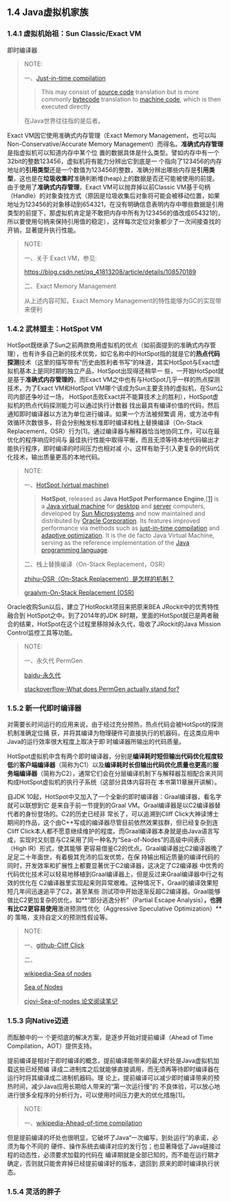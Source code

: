 

## 1.4 Java虚拟机家族



### 1.4.1 虚拟机始祖：Sun Classic/Exact VM

即时编译器

> NOTE:
>
> 一、[Just-in-time compilation](https://en.wikipedia.org/wiki/Just-in-time_compilation) 
>
> > This may consist of [source code](https://en.wikipedia.org/wiki/Source_code) translation but is more commonly [bytecode](https://en.wikipedia.org/wiki/Bytecode) translation to [machine code](https://en.wikipedia.org/wiki/Machine_code), which is then executed directly
>
> 在Java世界往往指的是后者。



Exact VM因它使用准确式内存管理（Exact Memory Management，也可以叫Non-Conservative/Accurate Memory Management）而得名。**准确式内存管理**是指虚拟机可以知道内存中某个位 置的数据具体是什么类型。譬如内存中有一个32bit的整数123456，虚拟机将有能力分辨出它到底是一 个指向了123456的内存地址的**引用类型**还是一个数值为123456的整数，准确分辨出哪些内存是**引用类型**，这也是在**垃圾收集时**准确判断堆(heap)上的数据是否还可能被使用的前提。由于使用了**准确式内存管理**，Exact VM可以抛弃掉以前Classic VM基于句柄（Handle）的对象查找方式（原因是垃圾收集后对象将可能会被移动位置，如果地址为123456的对象移动到654321，在没有明确信息表明内存中哪些数据是引用类型的前提下，那虚拟机肯定是不敢把内存中所有为123456的值改成654321的，所以要使用句柄来保持引用值的稳定），这样每次定位对象都少了一次间接查找的开销，显著提升执行性能。

> NOTE:
>
> 一、关于 Exact VM，参见:
>
> https://blog.csdn.net/qq_41813208/article/details/108570189
>
> 二、Exact Memory Management
>
> 从上述内容可知，Exact Memory Management的特性能够为GC的实现带来便利

### 1.4.2 武林盟主：HotSpot VM

HotSpot既继承了Sun之前两款商用虚拟机的优点（如前面提到的准确式内存管理），也有许多自己新的技术优势，如它名称中的HotSpot指的就是它的**热点代码探测**技术（这里的描写带有“历史由胜利者书写”的味道，其实HotSpot与Exact虚拟机基本上是同时期的独立产品，HotSpot出现得还稍早一 些，一开始HotSpot就是基于**准确式内存管理的**，而Exact VM之中也有与HotSpot几乎一样的热点探测 技术，为了Exact VM和HotSpot VM哪个该成为Sun主要支持的虚拟机，在Sun公司内部还争吵过一场， HotSpot击败Exact并不能算技术上的胜利），HotSpot虚拟机的热点代码探测能力可以通过执行计数器 找出最具有编译价值的代码，然后通知即时编译器以方法为单位进行编译。如果一个方法被频繁调 用，或方法中有效循环次数很多，将会分别触发标准即时编译和栈上替换编译（On-Stack Replacement，OSR）行为[1]。通过编译器与解释器恰当地协同工作，可以在最优化的程序响应时间与 最佳执行性能中取得平衡，而且无须等待本地代码输出才能执行程序，即时编译的时间压力也相对减 小，这样有助于引入更复杂的代码优化技术，输出质量更高的本地代码。

> NOTE:
>
> 一、[HotSpot (virtual machine)](https://en.wikipedia.org/wiki/HotSpot_(virtual_machine)) 
>
> > **HotSpot**, released as **Java HotSpot Performance Engine**,[[1\]](https://en.wikipedia.org/wiki/HotSpot_(virtual_machine)#cite_note-HotSpot1.0PR-1) is a [Java virtual machine](https://en.wikipedia.org/wiki/Java_virtual_machine) for [desktop](https://en.wikipedia.org/wiki/Desktop_computer) and [server](https://en.wikipedia.org/wiki/Server_(computing)) computers, developed by [Sun Microsystems](https://en.wikipedia.org/wiki/Sun_Microsystems) and now maintained and distributed by [Oracle Corporation](https://en.wikipedia.org/wiki/Oracle_Corporation). Its features improved performance via methods such as [just-in-time compilation](https://en.wikipedia.org/wiki/Just-in-time_compilation) and [adaptive optimization](https://en.wikipedia.org/wiki/Adaptive_optimization). It is the de facto Java Virtual Machine, serving as the reference implementation of the [Java programming language](https://en.wikipedia.org/wiki/Java_programming_language).
>
> 二、栈上替换编译（On-Stack Replacement，OSR）
>
> [zhihu-OSR（On-Stack Replacement）是怎样的机制？](https://www.zhihu.com/question/45910849) 
>
> [graalvm-On-Stack Replacement (OSR)](https://www.graalvm.org/latest/graalvm-as-a-platform/language-implementation-framework/OnStackReplacement/) 



Oracle收购Sun以后，建立了HotRockit项目来把原来BEA JRockit中的优秀特性融合到 HotSpot之中。到了2014年的JDK 8时期，里面的HotSpot就已是两者融合的结果，HotSpot在这个过程里移除掉永久代，吸收了JRockit的Java Mission Control监控工具等功能。

> NOTE:
>
> 一、永久代 PermGen
>
> [baidu-永久代](https://answer.baidu.com/answer/land?params=gwPpKGAoO%2BSrdFrj5kZgbe%2Flky3%2FJSJPfo3s5NwyrVmDPIqo7v8chS%2BaT2T%2FeN3BY6wtxjOr9QNyZ%2ByB21Y7XRhQvJmZZUgJQG%2F6x1QJFthtpnTOc2d05gQYaTa6VEL%2F8p15kz8HX2iHjBZgTVE13PF8h04R9LbXJ2XOatSr9CjM46TI5bLKKpVnYJjHFqhh%2Fg3Zl7oxeiQVKqeDuwV5pw%3D%3D&from=dqa&lid=8f4f8f7b00003856&word=%E6%B0%B8%E4%B9%85%E4%BB%A3) 
>
> [stackoverflow-What does PermGen actually stand for?](https://stackoverflow.com/questions/318942/what-does-permgen-actually-stand-for) 



### 1.5.2 新一代即时编译器

对需要长时间运行的应用来说，由于经过充分预热，热点代码会被HotSpot的探测机制准确定位捕 获，并将其编译为物理硬件可直接执行的机器码，在这类应用中Java的运行效率很大程度上取决于即 时编译器所输出的代码质量。

HotSpot虚拟机中含有两个即时编译器，分别是**编译耗时短但输出代码优化程度较低**的**客户端编译器**（简称为C1）以及**编译耗时长但输出代码优化质量也更高**的**服务端编译器**（简称为C2），通常它们会在分层编译机制下与解释器互相配合来共同构成HotSpot虚拟机的执行子系统（这部分具体内容将在 本书第11章展开讲解）。

自JDK 10起，HotSpot中又加入了一个全新的即时编译器：Graal编译器，看名字就可以联想到它 是来自于前一节提到的Graal VM。Graal编译器是以C2编译器替代者的身份登场的。C2的历史已经非 常长了，可以追溯到Cliff Click大神读博士期间的作品，这个由C++写成的编译器尽管目前依然效果拔群，但已经复杂到连Cliff Click本人都不愿意继续维护的程度。而Graal编译器本身就是由Java语言写成，实现时又刻意与C2采用了同一种名为“Sea-of-Nodes”的高级中间表示（High IR）形式，使其能够 更容易借鉴C2的优点。Graal编译器比C2编译器晚了足足二十年面世，有着极其充沛的后发优势，在保 持输出相近质量的编译代码的同时，开发效率和扩展性上都要显著优于C2编译器，这决定了C2编译器 中优秀的代码优化技术可以轻易地移植到Graal编译器上，但是反过来Graal编译器中行之有效的优化在 C2编译器里实现起来则异常艰难。这种情况下，Graal的编译效果短短几年间迅速追平了C2，甚至某些 测试项中开始逐渐反超C2编译器。Graal能够做比C2更加复杂的优化，如**“部分逃逸分析”（Partial Escape Analysis）**，也拥有比C2更容易使用**激进预测性优化（Aggressive Speculative Optimization）**的 策略，支持自定义的预测性假设等。

> NOTE:
>
> 一、[github-Cliff Click](https://github.com/cliffclick) 
>
> 二、
>
> [wikipedia-Sea of nodes](https://en.wikipedia.org/wiki/Sea_of_nodes)  
>
> [Sea of Nodes](https://darksi.de/d.sea-of-nodes/) 
>
> [cjovi-Sea-of-nodes 论文阅读笔记](https://www.cjovi.icu/compilers/1654.html)

### 1.5.3 向Native迈进

而酝酿中的一 个更彻底的解决方案，是逐步开始对提前编译（Ahead of Time Compilation，AOT）提供支持。

提前编译是相对于即时编译的概念，提前编译能带来的最大好处是Java虚拟机加载这些已经预编 译成二进制库之后就能够直接调用，而无须再等待即时编译器在运行时将其编译成二进制机器码。理 论上，提前编译可以减少即时编译带来的预热时间，减少Java应用长期给人带来的“第一次运行慢”的 不良体验，可以放心地进行很多全程序的分析行为，可以使用时间压力更大的优化措施[1]。

> NOTE:
>
> 一、[wikipedia-Ahead-of-time compilation](https://en.wikipedia.org/wiki/Ahead-of-time_compilation) 

但是提前编译的坏处也很明显，它破坏了Java“一次编写，到处运行”的承诺，必须为每个不同的 硬件、操作系统去编译对应的发行包；也显著降低了Java链接过程的动态性，必须要求加载的代码在 编译期就是全部已知的，而不能在运行期才确定，否则就只能舍弃掉已经提前编译好的版本，退回到 原来的即时编译执行状态。



### 1.5.4 灵活的胖子

